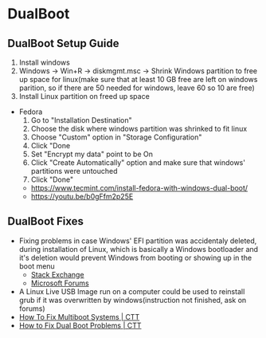 # DualBoot
## DualBoot Setup Guide
1. Install windows
2. Windows -> Win+R -> diskmgmt.msc -> Shrink Windows partition to free up space for linux(make sure that at least 10 GB free are left on windows parition, so if there are 50 needed for windows, leave 60 so 10 are free)
3. Install Linux partition on freed up space
* Fedora
	1. Go to "Installation Destination"
	2. Choose the disk where windows partition was shrinked to fit linux
	3. Choose "Custom" option in "Storage Configuration"
	4. Click "Done
	5. Set "Encrypt my data" point to be On
	6. Click "Create Automatically" option and make sure that windows' partitions were untouched
	7. Click "Done"
	* https://www.tecmint.com/install-fedora-with-windows-dual-boot/
	* https://youtu.be/b0gFfm2p25E

## DualBoot Fixes
* Fixing problems in case Windows' EFI partition was accidentaly deleted, during installation of Linux, which is basically a Windows bootloader and it's deletion would prevent Windows from booting or showing up in the boot menu
	* [Stack Exchange](https://unix.stackexchange.com/questions/671607/deleted-the-windows-efi-partition-what-to-do)
	* [Microsoft Forums](https://answers.microsoft.com/en-us/windows/forum/all/accidentally-deleted-windows-10-boot-partition-how/181745f9-3303-4968-9851-5c213db9c89c)
* A Linux Live USB Image run on a computer could be used to reinstall grub if it was overwritten by windows(instruction not finished, ask on forums)
* [How To Fix Multiboot Systems | CTT](https://youtu.be/3oQfnNhk7qU)
* [How to Fix Dual Boot Problems | CTT](https://youtu.be/gEB6JEYZekE)
